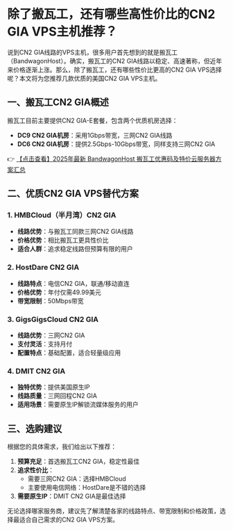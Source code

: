 # 除了搬瓦工，还有哪些高性价比的CN2 GIA VPS主机推荐？

说到CN2 GIA线路的VPS主机，很多用户首先想到的就是搬瓦工（BandwagonHost）。确实，搬瓦工的CN2 GIA线路以稳定、高速著称，但近年来价格逐渐上涨。那么，除了搬瓦工，还有哪些性价比更高的CN2 GIA VPS选择呢？本文将为您推荐几款优质的美国CN2 GIA VPS主机。

## 一、搬瓦工CN2 GIA概述

搬瓦工目前主要提供CN2 GIA-E套餐，包含两个优质机房选择：

- **DC9 CN2 GIA机房**：采用1Gbps带宽，三网CN2 GIA线路
- **DC6 CN2 GIA机房**：提供2.5Gbps-10Gbps带宽，同样支持三网CN2 GIA

👉 [【点击查看】2025年最新 BandwagonHost 搬瓦工优惠码及特价云服务器方案汇总](https://bit.ly/banwagon)

## 二、优质CN2 GIA VPS替代方案

### 1. HMBCloud（半月湾）CN2 GIA
- **线路优势**：与搬瓦工同款三网CN2 GIA线路
- **价格优势**：相比搬瓦工更具性价比
- **适合人群**：追求稳定线路但预算有限的用户

### 2. HostDare CN2 GIA
- **线路特点**：电信CN2 GIA，联通/移动直连
- **价格优势**：年付仅需49.99美元
- **带宽限制**：50Mbps带宽

### 3. GigsGigsCloud CN2 GIA
- **线路优势**：三网CN2 GIA
- **支付灵活**：支持月付
- **配置特点**：基础配置，适合轻量级应用

### 4. DMIT CN2 GIA
- **独特优势**：提供美国原生IP
- **线路质量**：三网回程CN2 GIA
- **适用场景**：需要原生IP解锁流媒体服务的用户

## 三、选购建议

根据您的具体需求，我们给出以下推荐：

1. **预算充足**：首选搬瓦工CN2 GIA，稳定性最佳
2. **追求性价比**：
   - 需要三网CN2 GIA：选择HMBCloud
   - 主要使用电信网络：HostDare是不错的选择
3. **需要原生IP**：DMIT CN2 GIA是最佳选择

无论选择哪家服务商，建议先了解清楚各家的线路特点、带宽限制和价格政策，选择最适合自己需求的CN2 GIA VPS方案。